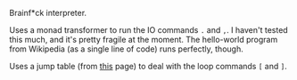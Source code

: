 Brainf*ck interpreter.

Uses a monad transformer to run the IO commands `.` and `,`. I haven't tested
this much, and it's pretty fragile at the moment. The hello-world program from
Wikipedia (as a single line of code) runs perfectly, though.

Uses a jump table (from [this](http://stackoverflow.com/a/3041005) page) to deal
with the loop commands `[` and `]`.
